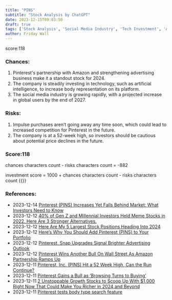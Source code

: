 ```yaml
---
title: "PINS"
subtitle: "Stock Analysis by ChatGPT"
date: 2023-12-15T09:03:50
draft: true
tags: ['Stock Analysis', 'Social Media Industry', 'Tech Investment', 'Advertising Business', 'Global User Growth']
author: Friday Wall
---
```


score:118
### Chances:
1. Pinterest's partnership with Amazon and strengthening advertising business make it a standout stock for 2024.
2. The company is steadily investing in technology, such as artificial intelligence, to increase body representation on its platform.
3. The social media industry is growing rapidly, with a projected increase in global users by the end of 2027.
### Risks:
1. Impulse purchases aren’t going away any time soon, which could lead to increased competition for Pinterest in the future.
2. The company is at a 52-week high, so investors should be cautious about potential price declines in the future.
### Score:118
chances characters count - risks characters count = -882

investment score = 1000 + chances characters count - risks characters count
{{<tradingview symbol="NYSE:PINS">}}
### References:
- 2023-12-14 [Pinterest (PINS) Increases Yet Falls Behind Market: What Investors Need to Know](https://finance.yahoo.com/news/pinterest-pins-increases-yet-falls-230004138.html)
- 2023-12-12 [40% of Gen Z and Millennial Investors Held Meme Stocks in 2022. Here Are 3 Stronger Alternatives.](https://finance.yahoo.com/news/40-gen-z-millennial-investors-112700500.html)
- 2023-12-12 [Here Are My 5 Largest Stock Positions Heading Into 2024](https://finance.yahoo.com/news/5-largest-stock-positions-heading-110300865.html)
- 2023-12-12 [Here’s Why You Should Add Pinterest (PINS) to Your Portfolio](https://finance.yahoo.com/news/why-add-pinterest-pins-portfolio-085553883.html)
- 2023-12-12 [Pinterest, Snap Upgrades Signal Brighter Advertising Outlook](https://finance.yahoo.com/news/pinterest-snap-upgrades-signal-brighter-123329884.html)
- 2023-12-12 [Pinterest Wins Another Bull On Wall Street As Amazon Partnership Ramps Up](https://finance.yahoo.com/m/be616667-bf95-3466-9157-f97401fe8bd9/pinterest-wins-another-bull.html)
- 2023-12-11 [Pinterest, Inc. (PINS) Hit a 52 Week High, Can the Run Continue?](https://finance.yahoo.com/news/pinterest-inc-pins-hit-52-141506204.html)
- 2023-12-11 [Pinterest Gains a Bull as ‘Browsing Turns to Buying’](https://finance.yahoo.com/m/b0025189-7305-3959-a72e-53d1d4df2680/pinterest-gains-a-bull-as.html)
- 2023-12-11 [2 Unstoppable Growth Stocks to Scoop Up With $1,000 Right Now That Could Make You Richer in 2024 and Beyond](https://finance.yahoo.com/news/2-unstoppable-growth-stocks-scoop-130000826.html)
- 2023-12-11 [Pinterest tests body type search feature](https://www.retaildive.com/news/pinterest-tests-body-type-search-feature/701113/)


                